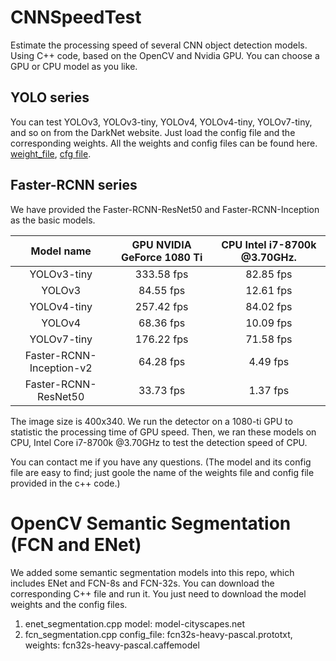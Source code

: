 # CNNSpeedTest
Estimate the processing speed of several CNN object detection models.
Using C++ code, based on the OpenCV and Nvidia GPU. You can choose a GPU or CPU model as you like.

## YOLO series
You can test YOLOv3, YOLOv3-tiny, YOLOv4, YOLOv4-tiny, YOLOv7-tiny, and so on from the DarkNet website.
Just load the config file and the corresponding weights. All the weights and config files can be found here. [weight_file](https://github.com/AlexeyAB/darknet/releases), [cfg file](https://github.com/AlexeyAB/darknet/tree/master/cfg).

## Faster-RCNN series
We have provided the Faster-RCNN-ResNet50 and Faster-RCNN-Inception as the basic models.

| Model name               | GPU NVIDIA GeForce 1080 Ti  | CPU Intel i7-8700k @3.70GHz. |
| :------------------------: | :---------------------------: | :----------------------------: |
| YOLOv3-tiny              | 333.58 fps                  | 82.85 fps                    |
| YOLOv3                   | 84.55 fps                   | 12.61 fps                    |
| YOLOv4-tiny              | 257.42 fps                  | 84.02 fps                    |
| YOLOv4                   | 68.36 fps                   | 10.09 fps                    |
| YOLOv7-tiny              | 176.22 fps                   | 71.58 fps                    |
| Faster-RCNN-Inception-v2 | 64.28 fps                   | 4.49 fps                     |
| Faster-RCNN-ResNet50     | 33.73 fps                   | 1.37 fps                     |

The image size is 400x340. We run the detector on a 1080-ti GPU to statistic the processing time of GPU speed.
Then, we ran these models on CPU, Intel Core i7-8700k @3.70GHz to test the detection speed of CPU.

You can contact me if you have any questions.
(The model and its config file are easy to find; just goole the name of the weights file and config file provided in the c++ code.)

# OpenCV Semantic Segmentation (FCN and ENet)
We added some semantic segmentation models into this repo, which includes ENet and FCN-8s and FCN-32s.
You can download the corresponding C++ file and run it.
You just need to download the model weights and the config files.

  1. enet_segmentation.cpp  model: model-cityscapes.net
  2. fcn_segmentation.cpp  config_file: fcn32s-heavy-pascal.prototxt, weights: fcn32s-heavy-pascal.caffemodel


